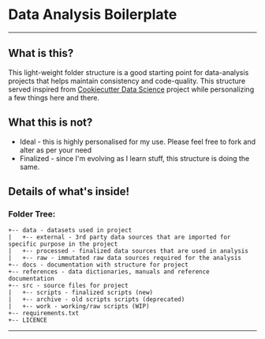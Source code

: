 # Data Analysis Boilerplate

---

## What is this?
This light-weight folder structure is a good starting point for data-analysis projects 
that helps maintain consistency and code-quality.
This structure served inspired from 
[Cookiecutter Data Science](http://drivendata.github.io/cookiecutter-data-science/) project while
personalizing a few things here and there.

## What this is not?
 * Ideal - this is highly personalised for my use. Please feel free to fork and alter as per your need
 * Finalized - since I'm evolving as I learn stuff, this structure is doing the same.


## Details of what's inside!

### Folder Tree: 
```
+-- data - datasets used in project
|   +-- external - 3rd party data sources that are imported for specific purpose in the project
|   +-- processed - finalized data sources that are used in analysis
|   +-- raw - immutated raw data sources required for the analysis
+-- docs - documentation with structure for project
+-- references - data dictionaries, manuals and reference documentation
+-- src - source files for project
|   +-- scripts - finalized scripts (new)
|   +-- archive - old scripts scripts (deprecated)
|   +-- work - working/raw scripts (WIP)
+-- requirements.txt
+-- LICENCE
```

---
